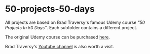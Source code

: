 # 50-projects-50-days

All projects are based on Brad Traversy's famous Udemy course _"50 Projects In 50 Days"_. Each subfolder contains a different project.

The original Udemy course can be purchased [here](https://www.udemy.com/course/50-projects-50-days/).

Brad Traversy's [Youtube channel](https://www.youtube.com/traversymedia) is also worth a visit.
